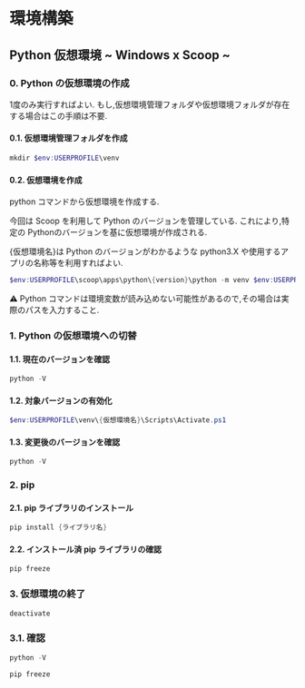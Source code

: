 # 環境構築

## Python 仮想環境 ~ Windows x Scoop ~

### 0. Python の仮想環境の作成

1度のみ実行すればよい.
もし,仮想環境管理フォルダや仮想環境フォルダが存在する場合はこの手順は不要.

#### 0.1. 仮想環境管理フォルダを作成

```powershell
mkdir $env:USERPROFILE\venv
```

#### 0.2. 仮想環境を作成

python コマンドから仮想環境を作成する.

今回は Scoop を利用して Python のバージョンを管理している. これにより,特定の
Pythonのバージョンを基に仮想環境が作成される.

{仮想環境名}は Python のバージョンがわかるような python3.X
や使用するアプリの名称等を利用すればよい.

```powershell
$env:USERPROFILE\scoop\apps\python\{version}\python -m venv $env:USERPROFILE\venv\{仮想環境名}
```

:warning: Python
コマンドは環境変数が読み込めない可能性があるので,その場合は実際のパスを入力すること.

### 1. Python の仮想環境への切替

#### 1.1. 現在のバージョンを確認

```powershell
python -V
```

#### 1.2. 対象バージョンの有効化

```powershell
$env:USERPROFILE\venv\{仮想環境名}\Scripts\Activate.ps1
```

#### 1.3. 変更後のバージョンを確認

```powershell
python -V
```

### 2. pip

#### 2.1. pip ライブラリのインストール

```powershell
pip install {ライブラリ名}
```

#### 2.2. インストール済 pip ライブラリの確認

```powershell
pip freeze
```

### 3. 仮想環境の終了

```powershell
deactivate
```

### 3.1. 確認

```powershell
python -V
```

```powershell
pip freeze
```
